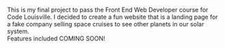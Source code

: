 This is my final project to pass the Front End Web Developer course for Code Louisville. 
I decided to create a fun website that is a landing page for a fake company selling space cruises to see other planets in our solar system.  
Features included COMING SOON!
